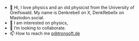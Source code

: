- 👋 Hi, I love physics and an old physicist from the University of Greifswald. My name is Denkrebell on X, DenkRebellx on Mastodon.social.
- 👀 I am interested on physics,
- 💞️ I’m looking to collaborate.
- 📫 How to reach me p@tronsoft.de

<!---
gerhard-source/gerhard-source is a ✨ special ✨ repository because its `README.md` (this file) appears on your GitHub profile.
You can click the Preview link to take a look at your changes.
--->
